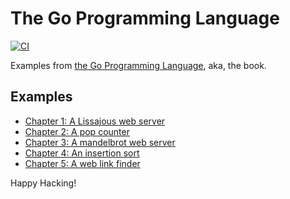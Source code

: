 # The Go Programming Language

[![CI](https://github.com/keithnoguchi/book-go/actions/workflows/ci.yml/badge.svg)](
https://github.com/keithnoguchi/book-go/actions)

[the go programming language]: https://www.gopl.io/

Examples from [the Go Programming Language], aka, the book.

## Examples

- [Chapter 1: A Lissajous web server](ch01/main.go)
- [Chapter 2: A pop counter](ch02/main.go)
- [Chapter 3: A mandelbrot web server](ch03/main.go)
- [Chapter 4: An insertion sort](ch04/main.go)
- [Chapter 5: A web link finder](ch05/main.go)

Happy Hacking!
